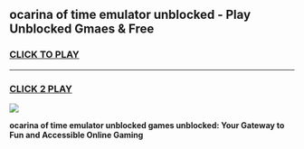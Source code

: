 
## ocarina of time emulator unblocked - Play Unblocked Gmaes & Free
<h3>
<a href="https://news.freeplayer.one?title=ocarina_of_time_emulator_unblocked&ref=16F">CLICK TO PLAY</a></h3>
<hr>

<h3>
<a href="https://news.freeplayer.one?title=ocarina_of_time_emulator_unblocked&ref=16F">CLICK 2 PLAY</a>
  
</h3>

<a href="https://news.freeplayer.one?title=ocarina_of_time_emulator_unblocked&ref=16F/"><img src="https://clearcache.store/games.png"></a>


**ocarina of time emulator unblocked games unblocked: Your Gateway to Fun and Accessible Online Gaming**
